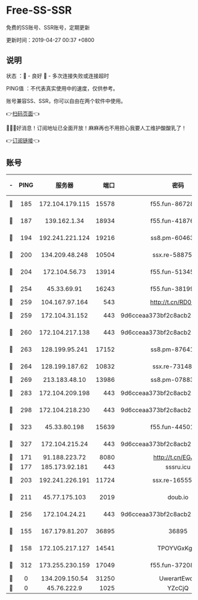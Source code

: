# Free-SS-SSR

免费的SS账号、SSR账号，定期更新

更新时间：2019-04-27 00:37 +0800

## 说明

状态     ：🙂 - 良好 🙁 - 多次连接失败或连接超时

PING值   ：不代表真实使用中的速度，仅供参考。

账号兼容SS、SSR，你可以自由在两个软件中使用。

👉[扫码页面](https://liesauer.github.io/Free-SS-SSR/)👈

🎉🎉🎉好消息！订阅地址已全面开放！麻麻再也不用担心我要人工维护酸酸乳了！

👉[订阅链接](https://www.liesauer.net/yogurt/subscribe?ACCESS_TOKEN=DAYxR3mMaZAsaqUb)👈

## 账号

|-|PING|服务器|端口|密码|加密方式|区域|
|:----:|:----:|:-----:|-----:|:----:|:----:|:----:|
|🙂|185|172.104.179.115|15578|f55.fun-86728448|aes-256-cfb|SG|
|🙂|187|139.162.1.34|18934|f55.fun-41876955|aes-256-cfb|SG|
|🙂|194|192.241.221.124|19216|ss8.pm-60463173|aes-256-cfb|US|
|🙂|200|134.209.48.248|10504|ssx.re-58875699|aes-256-cfb|US|
|🙂|204|172.104.56.73|13914|f55.fun-51345667|aes-256-cfb|SG|
|🙂|254|45.33.69.91|16243|f55.fun-38199341|aes-256-cfb|US|
|🙂|259|104.167.97.164|543|http://t.cn/RD0D7sx|rc4-md5|CA|
|🙂|259|172.104.31.152|443|9d6cceaa373bf2c8acb22e60b6a58be6|aes-256-cfb|US|
|🙂|260|172.104.217.138|443|9d6cceaa373bf2c8acb22e60b6a58be6|aes-256-cfb|US|
|🙂|263|128.199.95.241|17152|ss8.pm-87641460|aes-256-cfb|SG|
|🙂|264|128.199.187.62|10832|ssx.re-73148859|aes-256-cfb|SG|
|🙂|269|213.183.48.10|13986|ss8.pm-07883596|rc4-md5|RU|
|🙂|283|172.104.209.198|443|9d6cceaa373bf2c8acb22e60b6a58be6|aes-256-cfb|US|
|🙂|298|172.104.218.230|443|9d6cceaa373bf2c8acb22e60b6a58be6|aes-256-cfb|US|
|🙂|323|45.33.80.198|15639|f55.fun-44501835|aes-256-cfb|US|
|🙂|327|172.104.215.24|443|9d6cceaa373bf2c8acb22e60b6a58be6|aes-256-cfb|US|
|🙂|171|91.188.223.72|8080|http://t.cn/EGJIyrl|rc4-md5|RU|
|🙂|177|185.173.92.181|443|sssru.icu|rc4-md5|RU|
|🙂|203|192.241.226.191|11724|ssx.re-16555681|aes-256-cfb|US|
|🙂|211|45.77.175.103|2019|doub.io|aes-128-ctr|SG|
|🙂|256|172.104.24.21|443|9d6cceaa373bf2c8acb22e60b6a58be6|aes-256-cfb|US|
|🙁|155|167.179.81.207|36895|36895|aes-256-cfb|JP|
|🙁|158|172.105.217.127|14541|TPOYVGxKglpi|aes-256-cfb|JP|
|🙁|312|173.255.230.159|17049|f55.fun-37208047|aes-256-cfb|US|
|🙁|0|134.209.150.54|31250|UwerartEwqe|chacha20|IN|
|🙁|0|45.76.222.9|1025|YZcCjQ|rc4-md5|JP|
